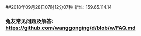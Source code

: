 ##2018年09月28日07时12分07秒 新址: 159.65.114.14
### 兔友常见问题及解答: https://github.com/wanggonging/d/blob/w/FAQ.md

